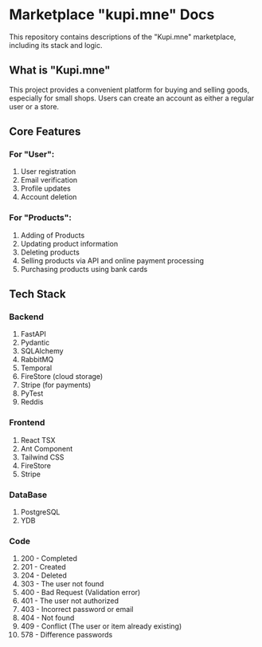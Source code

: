 # Marketplace "kupi.mne" Docs

This repository contains descriptions of the "Kupi.mne" marketplace, including its stack and logic.

## What is "Kupi.mne"

This project provides a convenient platform for buying and selling goods, especially for small shops. Users can create 
an account as either a regular user or a store.

## Core Features
### For "User":
1. User registration
2. Email verification
3. Profile updates
4. Account deletion

### For "Products":
1. Adding of Products
2. Updating product information
3. Deleting products
4. Selling products via API and online payment processing
5. Purchasing products using bank cards

## Tech Stack
### Backend
1. FastAPI
2. Pydantic
3. SQLAlchemy
4. RabbitMQ
5. Temporal
6. FireStore (cloud storage)
7. Stripe (for payments)
8. PyTest
9. Reddis

### Frontend
1. React TSX
2. Ant Component
3. Tailwind CSS
4. FireStore
5. Stripe

### DataBase
1. PostgreSQL
2. YDB


### Code
1. 200 - Completed
2. 201 - Created
3. 204 - Deleted
4. 303 - The user not found
5. 400 - Bad Request (Validation error)
6. 401 - The user not authorized
7. 403 - Incorrect password or email
8. 404 - Not found
9. 409 - Conflict (The user or item already existing)
10. 578 - Difference passwords